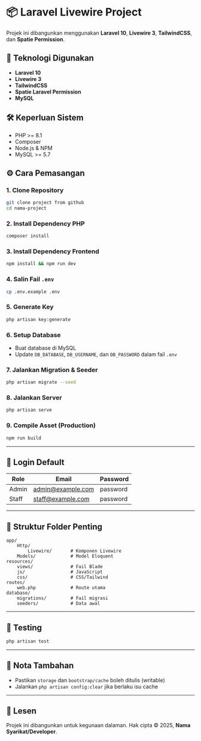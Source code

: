 # 📦 Laravel Livewire Project

Projek ini dibangunkan menggunakan **Laravel 10**, **Livewire 3**, **TailwindCSS**, dan **Spatie Permission**.

## 🚀 Teknologi Digunakan

-   **Laravel 10**
-   **Livewire 3**
-   **TailwindCSS**
-   **Spatie Laravel Permission**
-   **MySQL**

## 🛠 Keperluan Sistem

-   PHP >= 8.1
-   Composer
-   Node.js & NPM
-   MySQL >= 5.7

## ⚙️ Cara Pemasangan

### 1. Clone Repository

```bash
git clone project from github
cd nama-project
```

### 2. Install Dependency PHP

```bash
composer install
```

### 3. Install Dependency Frontend

```bash
npm install && npm run dev
```

### 4. Salin Fail `.env`

```bash
cp .env.example .env
```

### 5. Generate Key

```bash
php artisan key:generate
```

### 6. Setup Database

-   Buat database di MySQL
-   Update `DB_DATABASE`, `DB_USERNAME`, dan `DB_PASSWORD` dalam fail `.env`

### 7. Jalankan Migration & Seeder

```bash
php artisan migrate --seed
```

### 8. Jalankan Server

```bash
php artisan serve
```

### 9. Compile Asset (Production)

```bash
npm run build
```

---

## 👤 Login Default

| Role  | Email             | Password |
| ----- | ----------------- | -------- |
| Admin | admin@example.com | password |
| Staff | staff@example.com | password |

---

## 📂 Struktur Folder Penting

```
app/
    Http/
        Livewire/       # Komponen Livewire
    Models/             # Model Eloquent
resources/
    views/              # Fail Blade
    js/                 # JavaScript
    css/                # CSS/Tailwind
routes/
    web.php             # Route utama
database/
    migrations/         # Fail migrasi
    seeders/            # Data awal
```

---

## 🧪 Testing

```bash
php artisan test
```

---

## 📌 Nota Tambahan

-   Pastikan `storage` dan `bootstrap/cache` boleh ditulis (writable)
-   Jalankan `php artisan config:clear` jika berlaku isu cache

---

## 📜 Lesen

Projek ini dibangunkan untuk kegunaan dalaman. Hak cipta © 2025, **Nama Syarikat/Developer**.
